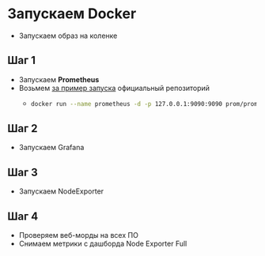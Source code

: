 # Запускаем Docker 
- Запускаем образ на коленке

## Шаг 1
- Запускаем **Prometheus**
- Возьмем [за пример запуска](https://github.com/prometheus/prometheus) официальный репозиторий
    - ```bash
      docker run --name prometheus -d -p 127.0.0.1:9090:9090 prom/prometheus
      ``` 

## Шаг 2
- Запускаем Grafana

## Шаг 3
- Запускаем NodeExporter

## Шаг 4
- Проверяем веб-морды на всех ПО
- Снимаем метрики с дашборда Node Exporter Full
